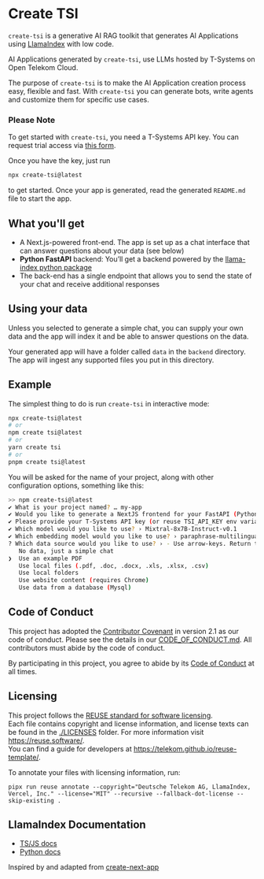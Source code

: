 <!--
SPDX-FileCopyrightText: 2024 Deutsche Telekom AG, LlamaIndex, Vercel, Inc.

SPDX-License-Identifier: MIT
-->

# Create TSI

`create-tsi` is a generative AI RAG toolkit that generates AI Applications using [LlamaIndex](https://www.llamaindex.ai/) with low code.

AI Applications generated by `create-tsi`, use LLMs hosted by T-Systems on Open Telekom Cloud.

The purpose of `create-tsi` is to make the AI Application creation process easy, flexible and fast. With `create-tsi` you can generate bots, write agents and customize them for specific use cases.

### Please Note

To get started with `create-tsi`, you need a T-Systems API key. You can request trial access via [this form](https://forms.gle/1HzUGWGG12CmCnbk6).

Once you have the key, just run

```bash
npx create-tsi@latest
```

to get started. Once your app is generated, read the generated `README.md` file to start the app.

## What you'll get

- A Next.js-powered front-end. The app is set up as a chat interface that can answer questions about your data (see below)
- **Python FastAPI** backend: You’ll get a backend powered by the [llama-index python package](https://pypi.org/project/llama-index/)
- The back-end has a single endpoint that allows you to send the state of your chat and receive additional responses

## Using your data

Unless you selected to generate a simple chat, you can supply your own data and the app will index it and be able to answer questions on the data.

Your generated app will have a folder called `data` in the `backend` directory.
The app will ingest any supported files you put in this directory.

## Example

The simplest thing to do is run `create-tsi` in interactive mode:

```bash
npx create-tsi@latest
# or
npm create tsi@latest
# or
yarn create tsi
# or
pnpm create tsi@latest
```

You will be asked for the name of your project, along with other configuration options, something like this:

```bash
>> npm create-tsi@latest
✔ What is your project named? … my-app
✔ Would you like to generate a NextJS frontend for your FastAPI (Python) backend? … No / Yes
✔ Please provide your T-Systems API key (or reuse TSI_API_KEY env variable): …
✔ Which model would you like to use? › Mixtral-8x7B-Instruct-v0.1
✔ Which embedding model would you like to use? › paraphrase-multilingual-mpnet-base-v2
? Which data source would you like to use? › - Use arrow-keys. Return to submit.
   No data, just a simple chat
❯  Use an example PDF
   Use local files (.pdf, .doc, .docx, .xls, .xlsx, .csv)
   Use local folders
   Use website content (requires Chrome)
   Use data from a database (Mysql)
```

## Code of Conduct

This project has adopted the [Contributor Covenant](https://www.contributor-covenant.org/) in version 2.1 as our code of conduct. Please see the details in our [CODE_OF_CONDUCT.md](CODE_OF_CONDUCT.md). All contributors must abide by the code of conduct.

By participating in this project, you agree to abide by its [Code of Conduct](./CODE_OF_CONDUCT.md) at all times.

## Licensing

This project follows the [REUSE standard for software licensing](https://reuse.software/).  
Each file contains copyright and license information, and license texts can be found in the [./LICENSES](./LICENSES) folder. For more information visit https://reuse.software/.  
You can find a guide for developers at https://telekom.github.io/reuse-template/.

To annotate your files with licensing information, run:

```shell
pipx run reuse annotate --copyright="Deutsche Telekom AG, LlamaIndex, Vercel, Inc." --license="MIT" --recursive --fallback-dot-license --skip-existing .
```

## LlamaIndex Documentation

- [TS/JS docs](https://ts.llamaindex.ai/)
- [Python docs](https://docs.llamaindex.ai/en/stable/)

Inspired by and adapted from [create-next-app](https://github.com/vercel/next.js/tree/canary/packages/create-next-app)
